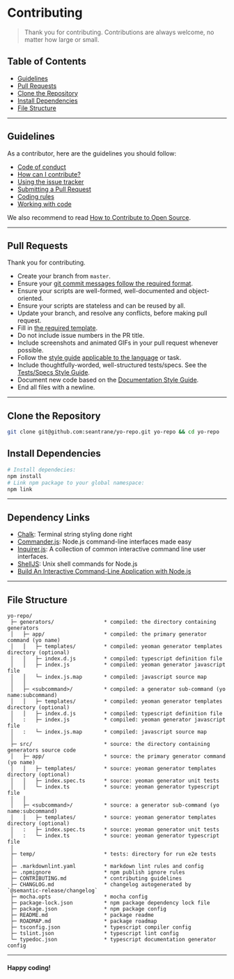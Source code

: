 # Contributing

> Thank you for contributing. Contributions are always welcome, no matter how large or small.

## Table of Contents

- [Guidelines](#guidelines)
- [Pull Requests](#pull-requests)
- [Clone the Repository](#clone-repo)
- [Install Dependencies](#install-dependencies)
- [File Structure](#file-structure)

---

## Guidelines <a id="guidelines"></a>

As a contributor, here are the guidelines you should follow:

- [Code of conduct](https://github.com/seantrane/engineering/blob/master/CODE_OF_CONDUCT.md)
- [How can I contribute?](https://github.com/seantrane/engineering/blob/master/CONTRIBUTING.md#how-can-i-contribute)
- [Using the issue tracker](https://github.com/seantrane/engineering/blob/master/CONTRIBUTING.md#using-the-issue-tracker)
- [Submitting a Pull Request](https://github.com/seantrane/engineering/blob/master/CONTRIBUTING.md#submitting-a-pull-request)
- [Coding rules](https://github.com/seantrane/engineering/blob/master/CONTRIBUTING.md#coding-rules)
- [Working with code](https://github.com/seantrane/engineering/blob/master/CONTRIBUTING.md#working-with-code)

We also recommend to read [How to Contribute to Open Source](https://opensource.guide/how-to-contribute).

---

## Pull Requests <a id="pull-requests"></a>

Thank you for contributing.

- Create your branch from `master`.
- Ensure your [git commit messages follow the required format](https://github.com/seantrane/engineering/blob/master/STYLE_GUIDES.md#git-commit-messages).
- Ensure your scripts are well-formed, well-documented and object-oriented.
- Ensure your scripts are stateless and can be reused by all.
- Update your branch, and resolve any conflicts, before making pull request.
- Fill in [the required template](https://github.com/seantrane/engineering/blob/master/PULL_REQUEST_TEMPLATE.md).
- Do not include issue numbers in the PR title.
- Include screenshots and animated GIFs in your pull request whenever possible.
- Follow the [style guide](https://github.com/seantrane/engineering/blob/master/STYLE_GUIDES.md) [applicable to the language](https://github.com/seantrane/engineering/blob/master/STYLE_GUIDES.md#languages) or task.
- Include thoughtfully-worded, well-structured tests/specs. See the [Tests/Specs Style Guide](https://github.com/seantrane/engineering/blob/master/STYLE_GUIDES.md#tests).
- Document new code based on the [Documentation Style Guide](https://github.com/seantrane/engineering/blob/master/STYLE_GUIDES.md#documentation).
- End all files with a newline.

---

## Clone the Repository <a id="clone-repo"></a>

```bash
git clone git@github.com:seantrane/yo-repo.git yo-repo && cd yo-repo
```

## Install Dependencies <a id="install-dependencies"></a>

```bash
# Install dependecies:
npm install
# Link npm package to your global namespace:
npm link
```

---

## Dependency Links <a id="dependency-links"></a>

- [Chalk](https://github.com/chalk/chalk): Terminal string styling done right
- [Commander.js](https://github.com/tj/commander.js): Node.js command-line interfaces made easy
- [Inquirer.js](https://github.com/SBoudrias/Inquirer.js): A collection of common interactive command line user interfaces.
- [ShellJS](https://github.com/shelljs/shelljs): Unix shell commands for Node.js
- [Build An Interactive Command-Line Application with Node.js](https://scotch.io/tutorials/build-an-interactive-command-line-application-with-nodejs)

---

## File Structure <a id="file-structure"></a>

```text
yo-repo/
 ├─ generators/                * compiled: the directory containing generators
 │   ├─ app/                   * compiled: the primary generator command (yo name)
 │   │   ├─ templates/         * compiled: yeoman generator templates directory (optional)
 │   │   ├─ index.d.js         * compiled: typescript definition file
 │   │   ├─ index.js           * compiled: yeoman generator javascript file
 │   │   └─ index.js.map       * compiled: javascript source map
 │   │
 │   ├─ <subcommand>/          * compiled: a generator sub-command (yo name:subcommand)
 │   │   ├─ templates/         * compiled: yeoman generator templates directory (optional)
 │   │   ├─ index.d.js         * compiled: typescript definition file
 │   :   ├─ index.js           * compiled: yeoman generator javascript file
 │   :   └─ index.js.map       * compiled: javascript source map
 │
 ├─ src/                       * source: the directory containing generators source code
 │   ├─ app/                   * source: the primary generator command (yo name)
 │   │   ├─ templates/         * source: yeoman generator templates directory (optional)
 │   │   ├─ index.spec.ts      * source: yeoman generator unit tests
 │   │   └─ index.ts           * source: yeoman generator typescript file
 │   │
 │   ├─ <subcommand>/          * source: a generator sub-command (yo name:subcommand)
 │   │   ├─ templates/         * source: yeoman generator templates directory (optional)
 │   :   ├─ index.spec.ts      * source: yeoman generator unit tests
 │   :   └─ index.ts           * source: yeoman generator typescript file
 │
 ├─ temp/                      * tests: directory for run e2e tests
 │
 ├─ .markdownlint.yaml         * markdown lint rules and config
 ├─ .npmignore                 * npm publish ignore rules
 ├─ CONTRIBUTING.md            * contributing guidelines
 ├─ CHANGLOG.md                * changelog autogenerated by `@semantic-release/changelog`
 ├─ mocha.opts                 * mocha config
 ├─ package-lock.json          * npm package dependency lock file
 ├─ package.json               * npm package config
 ├─ README.md                  * package readme
 ├─ ROADMAP.md                 * package roadmap
 ├─ tsconfig.json              * typescript compiler config
 ├─ tslint.json                * typescript lint config
 └─ typedoc.json               * typescript documentation generator config
```

---

#### Happy coding!
